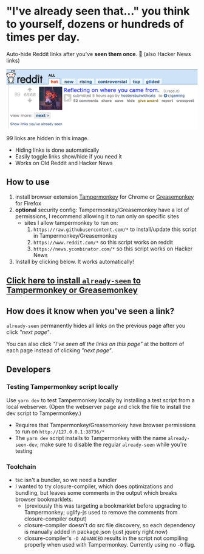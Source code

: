 
# **"I've already seen that..."** you think to yourself, dozens or hundreds of times per day.

Auto-hide Reddit links after you've **seen them once**. :eyes:  (also Hacker News links)

<img src="https://raw.githubusercontent.com/ryanberckmans/already-seen/master/demo.png?sanitize=true&raw=true" />

99 links are hidden in this image.

* Hiding links is done automatically
* Easily toggle links show/hide if you need it
* Works on Old Reddit and Hacker News

## How to use

1. install browser extension [Tampermonkey](https://chrome.google.com/webstore/detail/tampermonkey/dhdgffkkebhmkfjojejmpbldmpobfkfo?hl=en) for Chrome or [Greasemonkey](https://addons.mozilla.org/en-US/firefox/addon/greasemonkey/) for Firefox
1. **optional** security config: Tampermonkey/Greasemonkey have a lot of permissions, I recommend allowing it to run only on specific sites
    * sites I allow tampermonkey to run on:
        1. `https://raw.githubusercontent.com/*` to install/update this script in Tampermonkey/Greasemonkey
        1. `https://www.reddit.com/*` so this script works on reddit
        1. `https://news.ycombinator.com/*` so this script works on Hacker News
1. Install by clicking below. It works automatically!

## [Click here to install `already-seen` to Tampermonkey or Greasemonkey](https://raw.githubusercontent.com/ryanberckmans/already-seen/master/dist/already-seen.user.js)

## How does it know when you've seen a link?

`already-seen` permanently hides all links on the previous page after you click _"next page"_.

You can also click _"I've seen all the links on this page"_ at the bottom of each page instead of clicking _"next page"_.

## Developers

### Testing Tampermonkey script locally

Use `yarn dev` to test Tampermonkey locally by installing a test script from a local webserver. (Open the webserver page and click the file to install the dev script to Tampermonkey.)

* Requires that Tampermonkey/Greasemonkey have browser permissions to run on `http://127.0.0.1:38736/*`
* The `yarn dev` script installs to Tampermonkey with the name `already-seen-dev`; make sure to disable the regular `already-seen` while you're testing

### Toolchain

* tsc isn't a bundler, so we need a bundler
* I wanted to try closure-compiler, which does optimizations and bundling, but leaves some comments in the output which breaks browser bookmarklets.
  * (previously this was targeting a bookmarklet before upgrading to Tampermonkey; uglify-js used to remove the comments from closure-compiler output)
  * closure-compiler doesn't do src file discovery, so each dependency is manually added in package.json (just jquery right now)
  * closure-compiler's `-O ADVANCED` results in the script not compiling properly when used with Tampermonkey. Currently using no `-O` flag.
